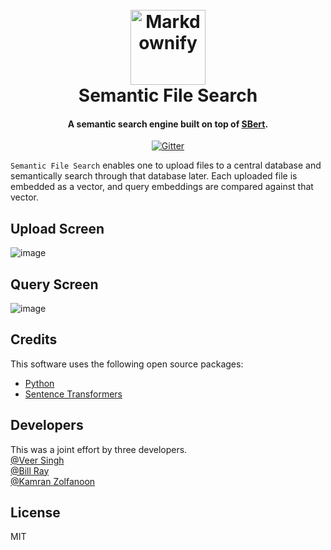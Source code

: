 <h1 align="center">
  <br>
  <img src="https://user-images.githubusercontent.com/8453348/212256916-83decdce-d373-41a5-87af-20a59a49e101.png" alt="Markdownify" width="120"></a>
  <br>
  Semantic File Search
  <br>
</h1>


<h4 align="center">A semantic search engine built on top of <a href="https://www.sbert.net/" target="_blank">SBert</a>.</h4>


<p align="center">
  <a href="https://badge.fury.io/py/discord.py">
    <img src="https://badge.fury.io/py/discord.py.svg"
         alt="Gitter">
  </a>
</p>

`Semantic File Search` enables one to upload files to a central database and semantically search through that database later. Each uploaded file is embedded as a vector, and query embeddings are compared against that vector.

## Upload Screen
![image](https://user-images.githubusercontent.com/8453348/212256609-3e307455-1bc0-432a-ae9d-e20eac5676ce.png)

## Query Screen
![image](https://user-images.githubusercontent.com/8453348/212256680-41fe85bf-de77-48a5-8b85-291ea56f6221.png)

## Credits


This software uses the following open source packages:

- [Python](https://www.python.org/downloads/)
- [Sentence Transformers](https://www.sbert.net/)


## Developers
This was a joint effort by three developers.   
[ @Veer Singh ](https://github.com/digitalveer)   
[ @Bill Ray ](https://github.com/billray0259)   
[ @Kamran Zolfanoon ](https://github.com/kamraz)   

## License

MIT
